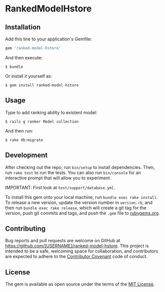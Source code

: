 # RankedModelHstore

## Installation

Add this line to your application's Gemfile:

```ruby
gem 'ranked-model-hstore'
```

And then execute:

    $ bundle

Or install it yourself as:

    $ gem install ranked-model-hstore

## Usage

Type to add ranking ability to existent model:

    $ rails g ranker Model collection

And then run:

    $ rake db:migrate

## Development

After checking out the repo, run `bin/setup` to install dependencies. Then, run `rake test` to run the tests. You can also run `bin/console` for an interactive prompt that will allow you to experiment.

IMPORTANT: First look at `test/support/database.yml`.

To install this gem onto your local machine, run `bundle exec rake install`. To release a new version, update the version number in `version.rb`, and then run `bundle exec rake release`, which will create a git tag for the version, push git commits and tags, and push the `.gem` file to [rubygems.org](https://rubygems.org).

## Contributing

Bug reports and pull requests are welcome on GitHub at https://github.com/[USERNAME]/ranked-model-hstore. This project is intended to be a safe, welcoming space for collaboration, and contributors are expected to adhere to the [Contributor Covenant](contributor-covenant.org) code of conduct.


## License

The gem is available as open source under the terms of the [MIT License](http://opensource.org/licenses/MIT).
